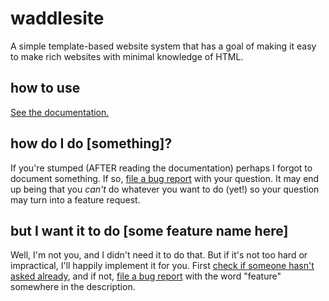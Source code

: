 # waddlesite
A simple template-based website system that has a goal of making it easy to make rich websites with minimal knowledge of HTML.

## how to use
[See the documentation.](https://github.com/waddlesplash/waddlesite/wiki)

## how do I do [something]?
If you're stumped (AFTER reading the documentation) perhaps I forgot to document something. If so, [file a bug report](https://github.com/waddlesplash/waddlesite/issues/new) with your question. It may end up being that you *can't* do whatever you want to do (yet!) so your question may turn into a feature request.

## but I want it to do [some feature name here]
Well, I'm not you, and I didn't need it to do that. But if it's not too hard or impractical, I'll happily implement it for you. First [check if someone hasn't asked already](https://github.com/waddlesplash/waddlesite/issues), and if not, [file a bug report](https://github.com/waddlesplash/waddlesite/issues/new) with the word "feature" somewhere in the description.
